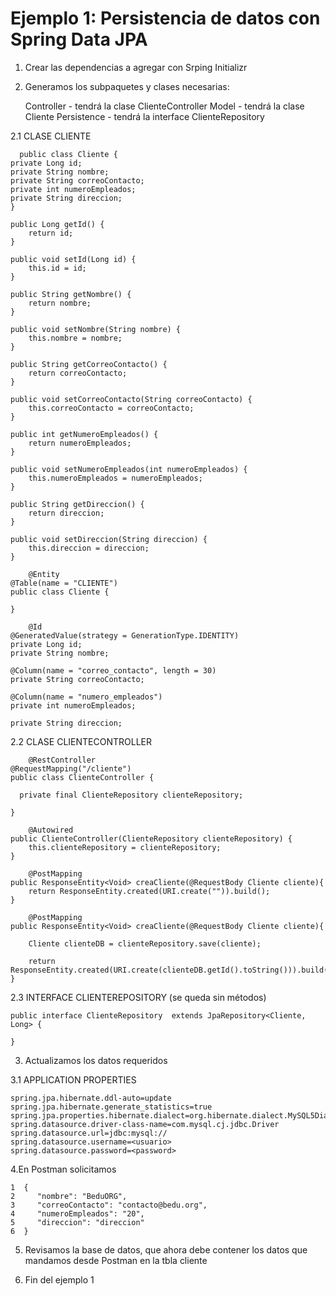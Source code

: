 # Ejemplo 1: Persistencia de datos con Spring Data JPA

1. Crear las dependencias a agregar con Srping Initializr
2. Generamos los subpaquetes y clases necesarias:
      
      Controller - tendrá la clase ClienteController
      Model  - tendrá la clase Cliente
      Persistence - tendrá la interface ClienteRepository
      
      
 2.1 CLASE CLIENTE 
 
      public class Cliente {
    private Long id;
    private String nombre;
    private String correoContacto;
    private int numeroEmpleados;
    private String direccion;
    }
     
    public Long getId() {
        return id;
    }

    public void setId(Long id) {
        this.id = id;
    }

    public String getNombre() {
        return nombre;
    }

    public void setNombre(String nombre) {
        this.nombre = nombre;
    }

    public String getCorreoContacto() {
        return correoContacto;
    }

    public void setCorreoContacto(String correoContacto) {
        this.correoContacto = correoContacto;
    }

    public int getNumeroEmpleados() {
        return numeroEmpleados;
    }

    public void setNumeroEmpleados(int numeroEmpleados) {
        this.numeroEmpleados = numeroEmpleados;
    }

    public String getDireccion() {
        return direccion;
    }

    public void setDireccion(String direccion) {
        this.direccion = direccion;
    }
    
        @Entity
    @Table(name = "CLIENTE")
    public class Cliente {

    }
    
        @Id
    @GeneratedValue(strategy = GenerationType.IDENTITY)
    private Long id;
    private String nombre;

    @Column(name = "correo_contacto", length = 30)
    private String correoContacto;

    @Column(name = "numero_empleados")
    private int numeroEmpleados;

    private String direccion;
    
    
2.2 CLASE CLIENTECONTROLLER

        @RestController
    @RequestMapping("/cliente")
    public class ClienteController {
    
      private final ClienteRepository clienteRepository;

    }
    
        @Autowired
    public ClienteController(ClienteRepository clienteRepository) {
        this.clienteRepository = clienteRepository;
    }
    
        @PostMapping
    public ResponseEntity<Void> creaCliente(@RequestBody Cliente cliente){
        return ResponseEntity.created(URI.create("")).build();
    }
    
        @PostMapping
    public ResponseEntity<Void> creaCliente(@RequestBody Cliente cliente){

        Cliente clienteDB = clienteRepository.save(cliente);

        return ResponseEntity.created(URI.create(clienteDB.getId().toString())).build();
    }

2.3 INTERFACE CLIENTEREPOSITORY (se queda sin métodos)
    
    public interface ClienteRepository  extends JpaRepository<Cliente, Long> {
    
    }
      
3. Actualizamos los datos requeridos

3.1 APPLICATION PROPERTIES

    spring.jpa.hibernate.ddl-auto=update
    spring.jpa.hibernate.generate_statistics=true
    spring.jpa.properties.hibernate.dialect=org.hibernate.dialect.MySQL5Dialect
    spring.datasource.driver-class-name=com.mysql.cj.jdbc.Driver
    spring.datasource.url=jdbc:mysql://
    spring.datasource.username=<usuario>
    spring.datasource.password=<password>

4.En Postman solicitamos

    1  {
    2     "nombre": "BeduORG",
    3     "correoContacto": "contacto@bedu.org",
    4     "numeroEmpleados": "20",
    5     "direccion": "direccion"
    6  }
 
 5. Revisamos la base de datos, que ahora debe contener los datos que mandamos desde Postman en la tbla cliente
 
 6. Fin del ejemplo 1
    

